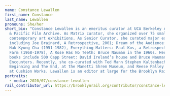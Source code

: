 ```yaml
---
name: Constance Lewallen
first_name: Constance
last_name: Lewallen
pronouns: She/her
short_bio: "Constance Lewallen is an emeritus curator at UCA Berkeley Art Museum
  & Pacific Film Archive. As Matrix curator, she organized over 75 small
  contemporary art exhibitions. As Senior Curator, she curated major exhibitions
  including Joe Brainard, A Retrospective, 2001; Dream of the Audience: Theresa
  Hak Kyung Cha (1951-1982), Everything Matters: Paul Kos, a Retrospective, Ant
  Farm (1968-1978), A Rose Has No Teeth: Bruce Nauman in the 1960s. Her recent
  books include 500 Capp Street: David Ireland’s house and Bruce Nauman; Spatial
  Encounters. Recently, she co-curated with Ted Mann Stephen Kaltenbach: The
  Beginning and The End, at the Manetti Shrem Museum, and Reese Palley Gallery
  at Cushion Works. Lewallen is an editor at large for the Brooklyn Rail."
portraits:
  - media: 2020/07/constance-lewallen
rail_contributor_url: https://brooklynrail.org/contributor/constance-lewallen
---
```

